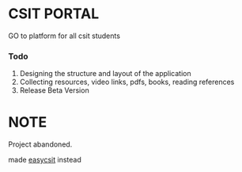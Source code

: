 ﻿# CSIT PORTAL

GO to platform for all csit students

### Todo
1. Designing the structure and layout of the application
2. Collecting resources, video links, pdfs, books, reading references
3. Release Beta Version

# NOTE

Project abandoned.

made [easycsit](www.easycsit.com) instead
